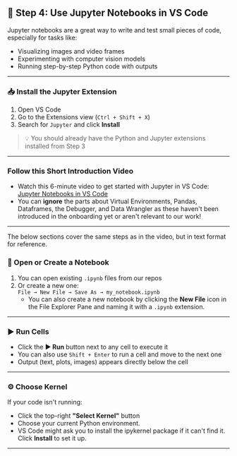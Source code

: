## 📓 Step 4: Use Jupyter Notebooks in VS Code

Jupyter notebooks are a great way to write and test small pieces of code, especially for tasks like:
- Visualizing images and video frames  
- Experimenting with computer vision models  
- Running step-by-step Python code with outputs

---

### 📥 Install the Jupyter Extension

1. Open VS Code  
2. Go to the Extensions view (`Ctrl + Shift + X`)  
3. Search for `Jupyter` and click **Install**

> 💡 You should already have the Python and Jupyter extensions installed from Step 3

---

### Follow this Short Introduction Video
- Watch this 6-minute video to get started with Jupyter in VS Code:  
  [Jupyter Notebooks in VS Code](https://www.youtube.com/watch?v=suAkMeWJ1yE)
- You can **ignore** the parts about Virtual Environments, Pandas, Dataframes, the Debugger, and Data Wrangler as these haven't been introduced in the onboarding yet or aren't relevant to our work!
---
The below sections cover the same steps as in the video, but in text format for reference.

### 📂 Open or Create a Notebook

1. You can open existing `.ipynb` files from our repos  
2. Or create a new one:  
   `File → New File → Save As → my_notebook.ipynb`
    - You can also create a new notebook by clicking the **New File** icon in the File Explorer Pane and naming it with a `.ipynb` extension.

---

### ▶️ Run Cells

- Click the **▶️ Run** button next to any cell to execute it  
- You can also use `Shift + Enter` to run a cell and move to the next one  
- Output (text, plots, images) appears directly below the cell

---

### ⚙️ Choose Kernel

If your code isn't running:
- Click the top-right **"Select Kernel"** button
- Choose your current Python environment.
- VS Code might ask you to install the ipykernel package if it can't find it. Click **Install** to set it up.

---